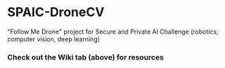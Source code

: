 # SPAIC-DroneCV
"Follow Me Drone" project for Secure and Private AI Challenge (robotics, computer vision, deep learning)

### Check out the Wiki tab (above) for resources

